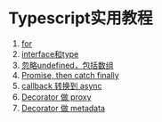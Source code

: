 # Typescript实用教程

1) [for](src/For.ts)
2) [interface和type](src/StrongTypes.ts)
3) [忽略undefined，包括数组](src/OptionalChaining.ts)
4) [Promise, then catch finally](src/AsyncAwait.ts.ts)
5) [callback 转换到 async](src/CallbackAsync.ts)
6) [Decorator 做 proxy](src/DecoratorProxy.ts)
7) [Decorator 做 metadata](src/DecoratorMetadata.ts)

